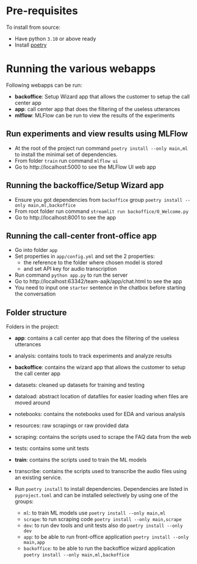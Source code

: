 
# Pre-requisites

To install from source:
- Have python `3.10` or above ready
- Install [poetry](https://python-poetry.org/docs/#installation)


# Running the various webapps

Following webapps can be run:
- **backoffice**: Setup Wizard app that allows the customer to setup the call center app
- **app**: call center app that does the filtering of the useless utterances
- **mlflow**: MLFlow can be run to view the results of the experiments

## Run experiments and view results using MLFlow
- At the root of the project run command `poetry install --only main,ml` to install the
minimal set of dependencies.
- From folder `train` run command `mlflow ui`
- Go to http://localhost:5000 to see the MLFlow UI web app

## Running the backoffice/Setup Wizard app
- Ensure you got dependencies from `backoffice` group `poetry install --only main,ml,backoffice`
- From root folder run command `streamlit run backoffice/0_Welcome.py`
- Go to http://localhost:8001 to see the app


## Running the call-center front-office app
- Go into folder `app`
- Set properties in `app/config.yml` and set the 2 properties:
  - the reference to the folder where chosen model is stored 
  - and set API key for audio transcription
- Run command `python app.py` to run the server
- Go to http://localhost:63342/team-aajk/app/chat.html to see the app
- You need to input one `starter` sentence in the chatbox before starting the conversation

## Folder structure
Folders in the project:

- **app**: contains a call center app that does the filtering of the useless utterances
- analysis: contains tools to track experiments and analyze results
- **backoffice**: contains the wizard app that allows the customer to setup the call center app
- datasets: cleaned up datasets for training and testing
- dataload: abstract location of datafiles for easier loading when files are moved around
- notebooks: contains the notebooks used for EDA and various analysis
- resources: raw scrapings or raw provided data
- scraping: contains the scripts used to scrape the FAQ data from the web
- tests: contains some unit tests
- **train**: contains the scripts used to train the ML models
- transcribe: contains the scripts used to transcribe the audio files using an existing service.


- Run `poetry install` to install dependencies. Dependencies are listed in `pyproject.toml` and can be installed selectively by using one of the groups:
  - `ml`: to train ML models use `poetry install --only main,ml`
  - `scrape`: to run scraping code `poetry install --only main,scrape`
  - `dev`: to run dev tools and unit tests also do `poetry install --only dev`
  - `app`: to be able to run front-office application `poetry install --only main,app`
  - `backoffice`: to be able to run the backoffice wizard application `poetry install --only main,ml,backoffice`





